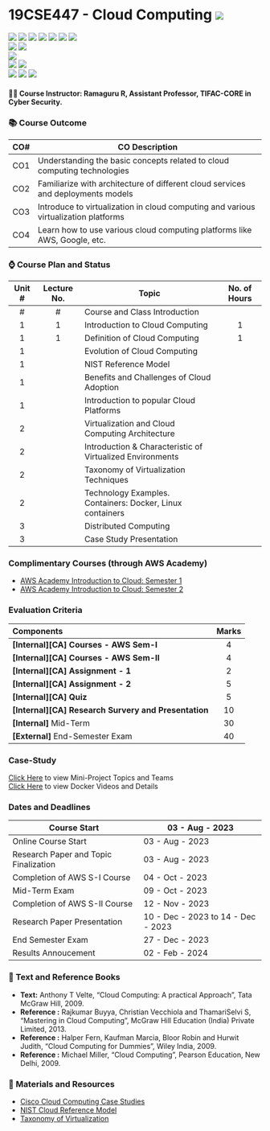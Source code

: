 # 19CSE447 - Cloud Computing ![](https://img.shields.io/badge/-Completed-darkgreen)
![](https://img.shields.io/badge/Batch-20EEE-lightgreen) ![](https://img.shields.io/badge/Batch-20ELC-lightgreen) ![](https://img.shields.io/badge/Batch-20CCE-lightgreen) ![](https://img.shields.io/badge/Batch-20ECE-lightgreen) ![](https://img.shields.io/badge/UG-blue) ![](https://img.shields.io/badge/Subject-Cloud-blue) ![](https://img.shields.io/badge/Subject-Elective-purple)  <br/>
![](https://img.shields.io/badge/Lecture-3-orange)  ![](https://img.shields.io/badge/Credits-3-orange) <br/>
![](https://img.shields.io/badge/Students-63-blue) <br/>
![](https://img.shields.io/badge/Pass_Percent-100.00-darkgreen) ![](https://img.shields.io/badge/Average_Marks-61.03-blue) <br/> 
![](https://img.shields.io/badge/Course_Outcome_Attainment-TBD-blue) ![](https://img.shields.io/badge/TLP_Feedback-92.81-blue) ![](https://img.shields.io/badge/Course_Feedback-92.83-blue)

#### :teacher: Course Instructor:  Ramaguru R, Assistant Professor, TIFAC-CORE in Cyber Security.

### :books: Course Outcome

| CO#  | CO Description |
|------|----------------|
| CO1 | Understanding the basic concepts related to cloud computing technologies |
| CO2 | Familiarize with architecture of different cloud services and deployments models |
| CO3 | Introduce to virtualization in cloud computing and various virtualization platforms |
| CO4 | Learn how to use various cloud computing platforms like AWS, Google, etc. |

### :watch: Course Plan and Status

| Unit # | Lecture No. | Topic | No. of Hours |
|:------:|:-----------:|-------|:------------:|
| # | # | Course and Class Introduction  | |
| 1 | 1 | Introduction to Cloud Computing  | 1 |
| 1 | 1 | Definition of Cloud Computing | 1  |
| 1 |  | Evolution of Cloud Computing  |  |
| 1 |  | NIST Reference Model  |  |
| 1 |  | Benefits and Challenges of Cloud Adoption  |  |
| 1 |  | Introduction to popular Cloud Platforms  |  |
| 2 |  | Virtualization and Cloud Computing Architecture  |  | 
| 2 |  | Introduction & Characteristic of Virtualized Environments  |  |
| 2 |  | Taxonomy of Virtualization Techniques  | |
| 2 |  | Technology Examples. Containers: Docker, Linux containers  | |
| 3 |  | Distributed Computing  | |
| 3 |  | Case Study Presentation  | |

### Complimentary Courses (through AWS Academy)

- [AWS Academy Introduction to Cloud: Semester 1](https://awsacademy.instructure.com/courses/53114)
- [AWS Academy Introduction to Cloud: Semester 2](https://awsacademy.instructure.com/courses/53115)

### Evaluation Criteria

| Components | Marks |
|:----------|:-----:|
| **[Internal][CA] Courses - AWS Sem-I**  | 4 |
| **[Internal][CA] Courses - AWS Sem-II**  | 4 |
| **[Internal][CA] Assignment - 1**  | 2 |
| **[Internal][CA] Assignment - 2**  | 5 |
| **[Internal][CA] Quiz**  | 5 |
| **[Internal][CA] Research Survery and Presentation**  | 10 |
| **[Internal]** Mid-Term | 30 |
| **[External]** End-Semester Exam | 40 |

### Case-Study
[Click Here](Seminar_Projects.md) to view Mini-Project Topics and Teams <br>
[Click Here](Assets/Materials/Docker.md) to view Docker Videos and Details

### Dates and Deadlines

| Course Start | 03 - Aug - 2023 |
|--------------|-----------------|
| Online Course Start | 03 - Aug - 2023 |
| Research Paper and Topic Finalization | 03 - Aug - 2023 |
| Completion of AWS S-I Course | 04 - Oct - 2023 |
| Mid-Term Exam | 09 - Oct - 2023 |
| Completion of AWS S-II Course | 12 - Nov - 2023 |
| Research Paper Presentation | 10 - Dec - 2023 to 14 - Dec - 2023 |
| End Semester Exam | 27 - Dec - 2023 |
| Results Annoucement | 02 - Feb - 2024 |

### :green_book: Text and Reference Books
 - **Text:** Anthony T Velte, “Cloud Computing: A practical Approach”, Tata McGraw Hill, 2009.
 - **Reference :** Rajkumar Buyya, Christian Vecchiola and ThamariSelvi S, “Mastering in Cloud Computing”, McGraw Hill Education (India) Private Limited, 2013.
 - **Reference :** Halper Fern, Kaufman Marcia, Bloor Robin and Hurwit Judith, “Cloud Computing for Dummies”, Wiley India, 2009.
 - **Reference :** Michael Miller, “Cloud Computing”, Pearson Education, New Delhi, 2009.
 
### :notebook: Materials and Resources
 - [Cisco Cloud Computing Case Studies](https://www.cisco.com/c/en/us/solutions/cloud-computing/case-studies.html#~all-case-studies)
 - [NIST Cloud Reference Model](Assets/NIST_Cloud_Reference_Model-SP-500-292.pdf)
 - [Taxonomy of Virtualization](Assets/Masters_Thesis_Paulus_Kampert_August_2010-2.pdf)
